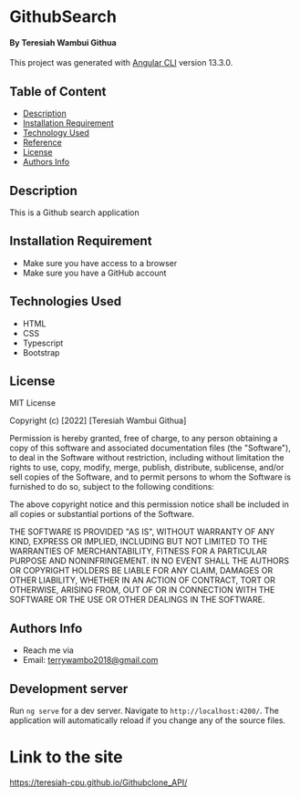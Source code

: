 # GithubSearch

#### By Teresiah Wambui Githua


This project was generated with [Angular CLI](https://github.com/angular/angular-cli) version 13.3.0.

##  Table of Content
+ [Description](#description)
+ [Installation Requirement](#Installation)
+ [Technology Used](#technology-used)
+ [Reference](#reference)
+ [License](#license)
+ [Authors Info](#author-Info)

## Description
<p> This is a Github search application </p>

## Installation Requirement
* Make sure you have access to a browser
* Make sure you have a GitHub account

## Technologies Used
* HTML
* CSS
* Typescript
* Bootstrap

## License
MIT License

Copyright (c) [2022] [Teresiah Wambui Githua]

Permission is hereby granted, free of charge, to any person obtaining a copy of this software and associated documentation files (the "Software"), to deal in the Software without restriction, including without limitation the rights to use, copy, modify, merge, publish, distribute, sublicense, and/or sell copies of the Software, and to permit persons to whom the Software is furnished to do so, subject to the following conditions:

The above copyright notice and this permission notice shall be included in all copies or substantial portions of the Software.

THE SOFTWARE IS PROVIDED "AS IS", WITHOUT WARRANTY OF ANY KIND, EXPRESS OR IMPLIED, INCLUDING BUT NOT LIMITED TO THE WARRANTIES OF MERCHANTABILITY, FITNESS FOR A PARTICULAR PURPOSE AND NONINFRINGEMENT. IN NO EVENT SHALL THE AUTHORS OR COPYRIGHT HOLDERS BE LIABLE FOR ANY CLAIM, DAMAGES OR OTHER LIABILITY, WHETHER IN AN ACTION OF CONTRACT, TORT OR OTHERWISE, ARISING FROM, OUT OF OR IN CONNECTION WITH THE SOFTWARE OR THE USE OR OTHER DEALINGS IN THE SOFTWARE.


## Authors Info
* Reach me via
* Email: terrywambo2018@gmail.com

## Development server

Run `ng serve` for a dev server. Navigate to `http://localhost:4200/`. The application will automatically reload if you change any of the source files.
# Link to the site
 https://teresiah-cpu.github.io/Githubclone_API/
